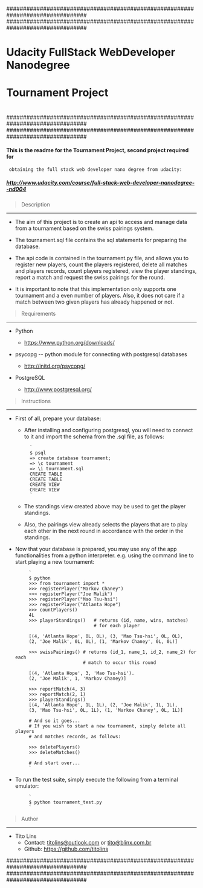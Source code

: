 ################################################################################
################################################################################
#                                                                              #
#                  Udacity FullStack WebDeveloper Nanodegree                   #
#                                                                              #
#                            Tournament Project                                #
#                                                                              #
################################################################################
################################################################################

#### This is the readme for the Tournament Project, second project required for
     obtaining the full stack web developer nano degree from udacity:         

##### http://www.udacity.com/course/full-stack-web-developer-nanodegree--nd004 


 > Description
--------------------------------------------------------------------------------

 - The aim of this project is to create an api to access and  manage data from a 
   tournament based on the swiss pairings system.

 - The tournament.sql file contains the sql statements for preparing the 
   database. 

 - The api code is contained in the tournament.py file, and allows you to
   register new players, count the players registered, delete all matches and
   players records, count players registered, view the player standings, report
   a match and request the swiss pairings for the round.

 - It is important to note that this implementation only supports one tournament
   and a even number of players. Also, it does not care if a match between two
   given players has already happened or not.


 > Requirements
--------------------------------------------------------------------------------

 - Python
    * https://www.python.org/downloads/
 
 - psycopg -- python module for connecting with postgresql databases
    * http://initd.org/psycopg/
    
 - PostgreSQL
    * http://www.postgresql.org/


 > Instructions
--------------------------------------------------------------------------------

 - First of all, prepare your database:
    * After installing and configuring postgresql, you will need to connect to
      it and import the schema from the .sql file, as follows:

            `
            $ psql
            => create database tournament;
            => \c tournament
            => \i tournament.sql
            CREATE TABLE
            CREATE TABLE
            CREATE VIEW
            CREATE VIEW
            `
    
    * The standings view created above may be used to get the player standings.

    * Also, the pairings view already selects the players that are to play each
      other in the next round in accordance with the order in the standings.
            
 - Now that your database is prepared, you may use any of the app 
   functionalities from a python interpreter. e.g. using the command line to
   start playing a new tournament:
            
            `
            $ python
            >>> from tournament import *
            >>> registerPlayer("Markov Chaney") 
            >>> registerPlayer("Joe Malik") 
            >>> registerPlayer("Mao Tsu-hsi")
            >>> registerPlayer("Atlanta Hope")
            >>> countPlayers()
            4L
            >>> playerStandings()   # returns (id, name, wins, matches) 
                                    # for each player    

            [(4, 'Atlanta Hope', 0L, 0L), (3, 'Mao Tsu-hsi', 0L, 0L), 
            (2, 'Joe Malik', 0L, 0L), (1, 'Markov Chaney', 0L, 0L)]

            >>> swissPairings() # returns (id_1, name_1, id_2, name_2) for each
                                # match to occur this round

            [(4, 'Atlanta Hope', 3, 'Mao Tsu-hsi').
            (2, 'Joe Malik', 1, 'Markov Chaney)]

            >>> reportMatch(4, 3)
            >>> reportMatch(2, 1)
            >>> playerStandings()
            [(4, 'Atlanta Hope', 1L, 1L), (2, 'Joe Malik', 1L, 1L), 
            (3, 'Mao Tsu-hsi', 0L, 1L), (1, 'Markov Chaney', 0L, 1L)]

            # And so it goes...
            # If you wish to start a new tournament, simply delete all players
            # and matches records, as follows:

            >>> deletePlayers()
            >>> deleteMatches()

            # And start over...
            `

 - To run the test suite, simply execute the following from a terminal emulator:

            `
            $ python tournament_test.py
            `


 > Author
--------------------------------------------------------------------------------
 - Tito Lins
   * Contact: <titolins@outlook.com> or <tito@blinx.com.br>
   * Github: https://github.com/titolins

################################################################################
################################################################################
